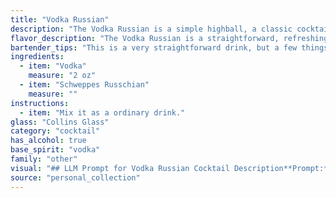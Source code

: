 ```yaml
---
title: "Vodka Russian"
description: "The Vodka Russian is a simple highball, a classic cocktail style dating back to the 19th century.  This particular iteration, likely a modern invention, plays on the Russian name, pairing vodka with a popular Schweppes mixer.  The combination offers a refreshing, slightly sweet and bubbly drink. "
flavor_description: "The Vodka Russian is a straightforward, refreshing cocktail with a crisp, clean palate. The vodka provides a smooth, neutral base, while the Schweppes Russian, a ginger ale with a citrus twist, adds a lively, zesty bite.  The ginger and citrus notes blend harmoniously, resulting in a subtly sweet, invigorating drink with a lingering warmth. "
bartender_tips: "This is a very straightforward drink, but a few things can elevate it.  Always use chilled vodka and Schweppes Russian for optimal refreshment. A proper Collins glass is key for the right dilution and presentation.  A twist of lemon or lime adds a nice citrus note.  Finally, don't forget to garnish with a lemon or lime wedge.  This cocktail is simple, but the details matter. "
ingredients:
  - item: "Vodka"
    measure: "2 oz"
  - item: "Schweppes Russchian"
    measure: ""
instructions:
  - item: "Mix it as a ordinary drink."
glass: "Collins Glass"
category: "cocktail"
has_alcohol: true
base_spirit: "vodka"
family: "other"
visual: "## LLM Prompt for Vodka Russian Cocktail Description**Prompt:** Imagine a classic cocktail glass filled to the brim with a crystal-clear spirit.  The liquid is subtly shimmering with a faint, pale yellow hue, reminiscent of a summer sunset.  Tiny bubbles dance playfully on the surface, their delicate fizz adding a touch of effervescence.  **Please describe the appearance of this Vodka Russian cocktail in detail, emphasizing the following:*** **Clarity and color:**  How clear is the vodka?  Is there any hint of color, and if so, what shade and intensity? * **Bubbliness:**  Describe the size, quantity, and movement of the bubbles.  Do they create a gentle shimmer or a more vigorous fizz?* **Overall Impression:**  How does the appearance of the cocktail make you feel?  Does it evoke any particular emotions or sensations? **Bonus:**  If you're feeling creative, you can also include details about the glass itself, such as its shape and material. "
source: "personal_collection"
---
```


